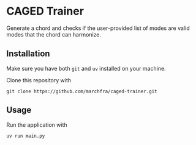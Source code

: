 # CAGED Trainer

Generate a chord and checks if the user-provided list of modes are valid modes that the chord can harmonize.

## Installation

Make sure you have both `git` and `uv` installed on your machine.

Clone this repository with

```shell
git clone https://github.com/marchfra/caged-trainer.git
```

## Usage

Run the application with

```shell
uv run main.py
```
